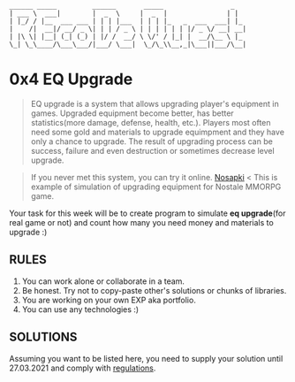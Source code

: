```
______ _____         ______       _____                 _   
| ___ \  ___|        |  _  \     |  _  |               | |  
| |_/ / |__  ___ ___ | | | |___  | | | |_   _  ___  ___| |_ 
|    /|  __|/ __/ _ \| | | / _ \ | | | | | | |/ _ \/ __| __|
| |\ \| |__| (_| (_) | |/ /  __/ \ \/' / |_| |  __/\__ \ |_ 
\_| \_\____/\___\___/|___/ \___|  \_/\_\\__,_|\___||___/\__|
```

# 0x4 EQ Upgrade

> EQ upgrade is a system that allows upgrading player's equipment in games. Upgraded equipment become better, has better statistics(more damage, defense, health, etc.).
Players most often need some gold and materials to upgrade equimpment and they have only a chance to upgrade.
The result of upgrading process can be success, failure and even destruction or sometimes decrease level upgrade.

> If you never met this system, you can try it online. [Nosapki](https://nosapki.nostale.club/ulepszanieeq) < This is example of simulation of upgrading equipment for Nostale MMORPG game.

Your task for this week will be to create program to simulate **eq upgrade**(for real game or not) and count how many you need money and materials to upgrade :) 

## RULES

1. You can work alone or collaborate in a team.
2. Be honest. Try not to copy-paste other's solutions or chunks of libraries.
3. You are working on your own EXP aka portfolio.
4. You can use any technologies :)

## SOLUTIONS

Assuming you want to be listed here, you need to supply your solution until 27.03.2021 and comply with [regulations](https://github.com/recode-quest/REGULATIONS).
